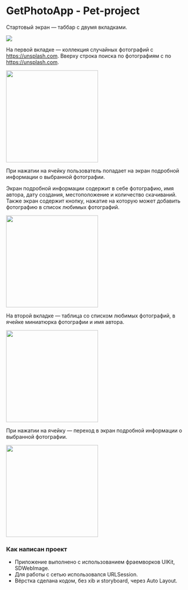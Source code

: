 # GetPhotoApp - Pet-project

Стартовый экран — таббар с двумя вкладками.

<img src="Добавить фото">

На первой вкладке — коллекция случайных фотографий с https://unsplash.com. Вверху строка поиска по фотографиям с по https://unsplash.com. 

<img src="Добавить фото" width="250">

При нажатии на ячейку пользователь попадает на экран подробной информации о выбранной фотографии.

Экран подробной информации содержит в себе фотографию, имя автора, дату создания, местоположение и количество скачиваний.
Также экран содержит кнопку, нажатие на которую может добавить фотографию в список любимых фотографий.

<img src="Добавить фото" width="250">

На второй вкладке — таблица со списком любимых фотографий, в ячейке миниатюрка фотографии и имя автора. 

<img src="Добавить фото" width="250">

При нажатии на ячейку — переход в экран подробной информации о выбранной фотографии.

<img src="Добавить фото" width="250">

### Как написан проект
- Приложение выполнено с использованием фраемворков UIKit, SDWebImage.
- Для работы с сетью использовался URLSession.
- Вёрстка сделана кодом, без xib и storyboard, через Auto Layout.
